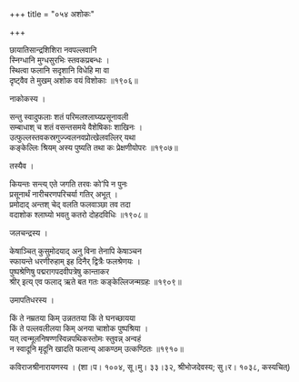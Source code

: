 +++
title = "०५४ अशोकः"

+++


छायातिसान्द्रशिशिरा नवपल्लवानि  
स्निग्धानि मुग्धसुरभिः स्तवकप्रबन्धः ।  
स्थित्वा फलानि सदृशानि विधेहि मा वा  
दृष्ट्वैव ते मुखम् अशोक वयं विशोकाः ॥१९०६॥  


नाकोकस्य ।  


सन्तु स्वादुफलाः शतं परिमलश्लाघ्यप्रसूनावली  
सम्बाधाश् च शतं वसन्तसमये वैशेषिकाः शाखिनः ।  
उत्फुल्लस्तवकस्रगुज्ज्वलनवप्रोत्खेलवल्लिर् यथा  
कङ्केल्लिः श्रियम् अस्य पुष्यति तथा कः प्रेक्षणीयोपरः ॥१९०७॥  


तस्यैव ।  


कियन्तः सन्त्य् एते जगति तरवः को’पि न पुनः  
प्रसूनार्थं नारीचरणपरिचर्या गतिर् अभूत् ।  
प्रमोदाद् अन्तश् चेद् वलति फलवाञ्छा तव तदा  
वदाशोक श्लाघ्यो भवतु कतरो दोहदविधिः ॥१९०८॥  


जलचन्द्रस्य ।  


केषाञ्चित् कुसुमोदयाद् अनु विना तेनापि केषाञ्चन  
स्फायन्ते धरणीरुहाम् इह दिनैर् द्वित्रैः फलश्रेणयः ।  
पुष्पश्रेणिषु पद्मरागपदवीपत्रेषु कान्ताकर  
श्रीर् इत्य् एव फलाद् ऋते बत गतः कङ्केल्लिजन्मग्रहः ॥१९०९॥  


उमापतिधरस्य ।  


किं ते नम्रतया किम् उन्नततया किं ते घनच्छायया  
किं ते पल्लवलीलया किम् अनया चाशोक पुष्पश्रिया ।  
यत् त्वन्मूलनिषण्णस्विन्नपथिकस्तोमः स्तुवन्न् अन्वहं  
न स्वादूनि मृदूनि खादति फलान्य् आकण्ठम् उत्कण्ठितः ॥१९१०॥  


कविराजश्रीनारायणस्य । (शा।प। १००४, सू।मु। ३३।३२, श्रीभोजदेवस्य; सु।र। १०३८, कस्यचित्)  